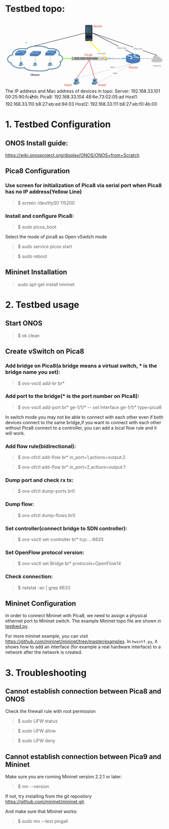 # Testbed topo:
![](./src/Architecture.jpg)
The IP address and Mac address of devices in topo:
Server: 192.168.33.101 
00:25:90:fc:cd:dc
Pica8:  192.168.33.104 
48:6e:73:02:05:ad
Host1:  192.168.33.110 
b8:27:eb:ed:94:03
Host2:  192.168.33.111 
b8:27:eb:f0:4b:00

# 1. Testbed Configuration

## ONOS Install guide:

https://wiki.onosproject.org/display/ONOS/ONOS+from+Scratch

## Pica8 Configuration

### Use screen for initialization of Pica8 via serial port when Pica8 has no IP address(Yellow Line)

> $ screen /dev/ttyS0 115200

### Install and configure Pica8:

> $ sudo picos_boot

Select the mode of pica8 as Open vSwitch mode

> $ sudo service picos start

> $ sudo reboot

## Mininet Installation

> sudo apt-get install mininet

# 2. Testbed usage

## Start ONOS

> $ ok clean

## Create vSwitch on Pica8

### Add bridge on Pica8(a bridge means a virtual switch, * is the bridge name you set):

> $ ovs-vsctl add-br br* 

### Add port to the bridge(* is the port number on Pica8):

> $ ovs-vsctl add-port br* ge-1/1/* -- set Interface ge-1/1/* type=pica8 

In switch mode you may not be able to connect with each other even if both devices connect to the same bridge,if you want to connect with each other without Pica8 connect to a controller, you can add a local flow rule and it will work.

### Add flow rule(bidirectional):

> $ ovs-ofctl add-flow br* in_port=1,actions=output:2

> $ ovs-ofctl add-flow br* in_port=2,actions=output:1

### Dump port and check rx tx:

> $ ovs-ofctl dump-ports br0

### Dump flow:

> $ ovs-ofctl dump-flows br0

### Set controller(connect bridge to SDN controller):

> $ ovs-vsctl set-controller br* tcp:*.*.*.*:6633

### Set OpenFlow protocol version:

> $ ovs-vsctl set Bridge br* protocols=OpenFlow14

### Check connection:

> $ netstat -an | grep 6633

## Mininet Configuration

In order to connect Mininet with Pica8, we need to assign a physical ethernet port to Mininet switch. The example Mininet topo file are shown in [testbed.py](./example/testbed.py). 

For more mininet example, you can visit https://github.com/mininet/mininet/tree/master/examples. In `hwintf.py`, it shows how to add an interface (for example a real hardware interface) to a network after the network is created.

# 3. Troubleshooting

## Cannot establish connection between Pica8 and ONOS

Check the firewall rule with root permission

> $ sudo UFW status 

> $ sudo UFW allow <port>

> $ sudo UFW deny <port>

## Cannot establish connection between Pica9 and Mininet

Make sure you are running Mininet version 2.2.1 or later:

> $ mn --version

If not, try installing from the git repository https://github.com/mininet/mininet.git.

And make sure that Mininet works:

> $ sudo mn --test pingall

